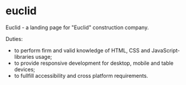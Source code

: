 # euclid
Euclid - a landing page for "Euclid" construction company.

Duties:

- to perform firm and valid knowledge of HTML, CSS and JavaScript-libraries usage;
- to provide responsive development for desktop, mobile and table devices;
- to fullfill accessibility and cross platform requirements.
